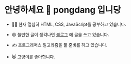 # 안녕하세요 👋 pongdang 입니당

- 🧑‍💻 현재 열심히 HTML, CSS, JavaScript를 공부하고 있습니다.

- 😄 쓸만한 글이 생각나면 [블로그](https://pongdang.me) 에 글을 쓰고 있습니다.

- ✍️ 프로그래머스 알고리즘을 풀 준비를 하고 있습니다. 

- 😻 고양이를 좋아합니다.
